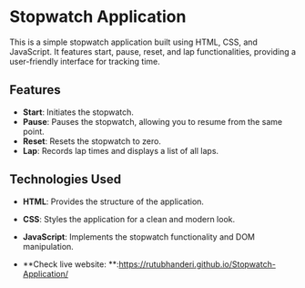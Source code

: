 # Stopwatch Application

This is a simple stopwatch application built using HTML, CSS, and JavaScript. It features start, pause, reset, and lap functionalities, providing a user-friendly interface for tracking time.

## Features

- **Start**: Initiates the stopwatch.
- **Pause**: Pauses the stopwatch, allowing you to resume from the same point.
- **Reset**: Resets the stopwatch to zero.
- **Lap**: Records lap times and displays a list of all laps.

## Technologies Used

- **HTML**: Provides the structure of the application.
- **CSS**: Styles the application for a clean and modern look.
- **JavaScript**: Implements the stopwatch functionality and DOM manipulation.

- **Check live website: **:https://rutubhanderi.github.io/Stopwatch-Application/
